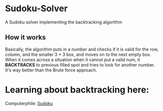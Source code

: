 # Sudoku-Solver
 A Sudoku solver implementing the backtracking algorithm
 
 ## How it works
Basically, the algorithm puts in a number and checks if it is valid for the row, column, and the smaller 3 * 3 box, and moves on to the next empty box. When it comes across a situation when it cannot put a valid num, it **BACKTRACKS** to previous filled spot and tries to look for another number. It's way better than the Brute force approach.

# Learning about backtracking here:
Computerphile: [Sudoku](https://www.youtube.com/watch?v=G_UYXzGuqvM)
